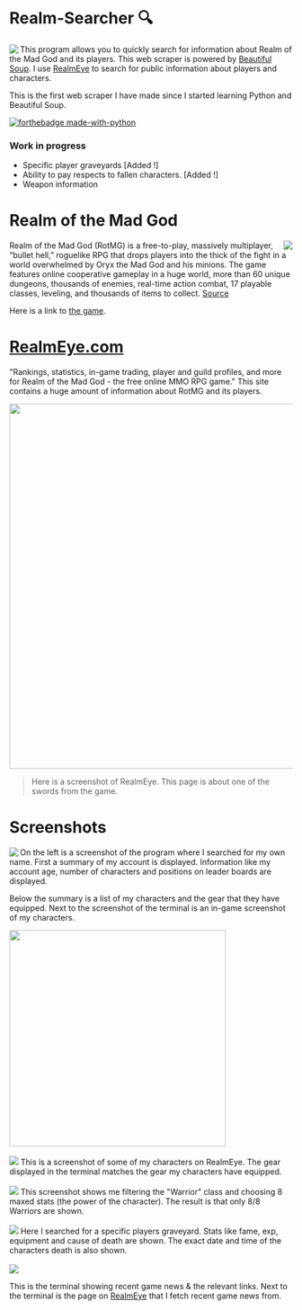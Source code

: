# Realm-Searcher 🔍

<img src="https://user-images.githubusercontent.com/72495327/133821946-8556ca4f-d3cd-45eb-9d8b-20f5a1fff025.gif" align=left>

This program allows you to quickly search for information about Realm of the Mad God and its players. 
This web scraper is powered by [Beautiful Soup](https://www.crummy.com/software/BeautifulSoup/bs4/doc/). I use [RealmEye](https://www.realmeye.com/) to search for public information about players and characters.

This is the first web scraper I have made since I started learning Python and Beautiful Soup.

[![forthebadge made-with-python](http://ForTheBadge.com/images/badges/made-with-python.svg)](https://www.python.org/)


### Work in progress
+ Specific player graveyards [Added !]
+ Ability to pay respects to fallen characters. [Added !]
+ Weapon information

# Realm of the Mad God 

<img src="https://user-images.githubusercontent.com/72495327/133821886-763e9d5d-ef5b-4aaf-b5b6-eeca8c4d4951.gif" align=right>

Realm of the Mad God (RotMG) is a free-to-play, massively multiplayer, “bullet hell,” roguelike RPG that drops players into the thick of the fight in a world overwhelmed by Oryx the Mad God and his minions. The game features online cooperative gameplay in a huge world, more than 60 unique dungeons, thousands of enemies, real-time action combat, 17 playable classes, leveling, and thousands of items to collect. [Source](https://www.realmeye.com/)

Here is a link to [the game](https://www.realmofthemadgod.com/).

# <a href="https://www.realmeye.com/">RealmEye.com</a>
"Rankings, statistics, in-game trading, player and guild profiles, and more for Realm of the Mad God - the free online MMO RPG game." This site contains a huge amount of information about RotMG and its players.

<img src="https://user-images.githubusercontent.com/72495327/133824121-a415282a-ffe2-4f12-a8a6-d8d486b47423.png" width=650>

> Here is a screenshot of RealmEye. This page is about one of the swords from the game.

# Screenshots

<img src="https://user-images.githubusercontent.com/72495327/133825797-325d840a-b83a-4889-a3fa-32e7fe3d69bc.PNG" align=left>

On the left is a screenshot of the program where I searched for my own name. First a summary of my account is displayed. Information like my account age, number of characters and positions on leader boards are displayed.

Below the summary is a list of my characters and the gear that they have equipped. Next to the screenshot of the terminal is an in-game screenshot of my characters.

<img src="https://user-images.githubusercontent.com/72495327/133826128-e95e995a-c2d8-43db-9643-8c59bd6fbd0c.png" width=385>
<br><br>
<img src="https://user-images.githubusercontent.com/72495327/133829111-bc2c36e5-6726-4787-9cb9-c75f4d5fb8a6.png">
This is a screenshot of some of my characters on RealmEye. The gear displayed in the terminal matches the gear my characters have equipped.
<br><br>
<img src="https://user-images.githubusercontent.com/72495327/134027255-29e5b6ec-2f60-4fea-afbb-41504632bb29.PNG">
This screenshot shows me filtering the "Warrior" class and choosing 8 maxed stats (the power of the character). The result is that only 8/8 Warriors are shown.
<br><br>
<img src="https://user-images.githubusercontent.com/72495327/134434839-3c70a4ba-a57a-4e88-9d5c-37adba0d67d2.PNG">
Here I searched for a specific players graveyard. Stats like fame, exp, equipment and cause of death are shown. The exact date and time of the characters death is also shown.
<br><br>
<img src="https://user-images.githubusercontent.com/72495327/134501817-3c4dd010-0729-44eb-a3fc-11d3263e2a2c.PNG">

This is the terminal showing recent game news & the relevant links. Next to the terminal is the page on [RealmEye](https://www.realmeye.com/wiki/realm-of-the-mad-god) that I fetch recent game news from.

